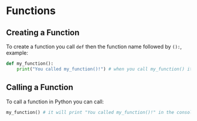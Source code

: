 # Functions

## Creating a Function

To create a function you call `def` then the function name followed by `():`, example:
```py
def my_function():
    print("You called my_function()!") # when you call my_function() it will print "You called my_function()!"
```

## Calling a Function

To call a function in Python you can call:
```py
my_function() # it will print "You called my_function()!" in the console
```